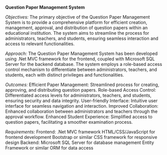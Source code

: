 **Question Paper Management System** 

*Objectives:*
The primary objective of the Question Paper Management System is to provide a comprehensive platform for efficient creation, management, approval, and distribution of question papers within an educational institution. The system aims to streamline the process for administrators, teachers, and students, ensuring seamless interaction and access to relevant functionalities.

*Approach:*
The Question Paper Management System has been developed using .Net MVC framework for the frontend, coupled with Microsoft SQL Server for the backend database. The system employs a role-based access control mechanism to differentiate between administrators, teachers, and students, each with distinct privileges and functionalities.

*Outcomes:*
Efficient Paper Management: Streamlined process for creating, approving, and distributing question papers.
Role-based Access Control: Differentiated access levels for administrators, teachers, and students, ensuring security and data integrity.
User-friendly Interface: Intuitive user interface for seamless navigation and interaction.
Improved Collaboration: Enhanced collaboration between administrators and teachers through the approval workflow.
Enhanced Student Experience: Simplified access to question papers, facilitating a smoother examination process.

*Requirements:*
Frontend:
.Net MVC framework
HTML/CSS/JavaScript for frontend development
Bootstrap or similar CSS framework for responsive design
Backend:
Microsoft SQL Server for database management
Entity Framework or similar ORM for data access
